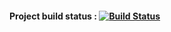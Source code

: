 
#### Project build status : [![Build Status](https://travis-ci.org/EasyLearnJava/Servlets-JSP-H2DB-Login-maven.svg?branch=master)](https://travis-ci.org/EasyLearnJava/Servlets-JSP-H2DB-Login-maven/)
